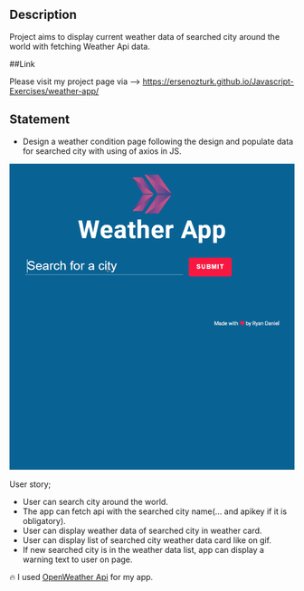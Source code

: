 
## Description
Project aims to display current weather data of searched city around the world with fetching Weather Api data.

##Link

Please visit my project page via --> https://ersenozturk.github.io/Javascript-Exercises/weather-app/


   
## Statement

- Design a weather condition page following the design and populate data for searched city with using of axios in JS.

![Form](weather_app.gif)

User story;

  - User can search city around the world.
  - The app can fetch api with the searched city name(... and apikey if it is obligatory).
  - User can display weather data of searched city in weather card.
  - User can display list of searched city weather data card like on gif.
  - If new searched city is in the weather data list, app can display a warning text to user on page.

🔥 I used [OpenWeather Api](https://openweathermap.org/) for my app. 


